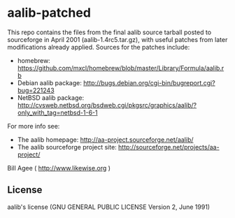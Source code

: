 aalib-patched
=============
This repo contains the files from the final aalib source tarball posted to
sourceforge in April 2001 (aalib-1.4rc5.tar.gz), with useful patches from
later modifications already applied.  Sources for the patches include:

- homebrew:
  https://github.com/mxcl/homebrew/blob/master/Library/Formula/aalib.rb
- Debian aalib package:
  http://bugs.debian.org/cgi-bin/bugreport.cgi?bug=221243
- NetBSD aalib package:
  http://cvsweb.netbsd.org/bsdweb.cgi/pkgsrc/graphics/aalib/?only_with_tag=netbsd-1-6-1

For more info see:
- The aalib homepage:  http://aa-project.sourceforge.net/aalib/
- The aalib sourceforge project site: http://sourceforge.net/projects/aa-project/

Bill Agee ( http://www.likewise.org )

## License
aalib's license (GNU GENERAL PUBLIC LICENSE Version 2, June 1991)

